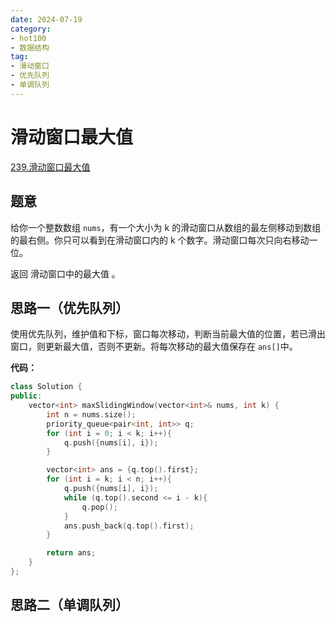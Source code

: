 ```yaml
---
date: 2024-07-19
category: 
- hot100
- 数据结构
tag: 
- 滑动窗口
- 优先队列
- 单调队列
---
```


# 滑动窗口最大值

<!-- more -->

[239.滑动窗口最大值](https://leetcode.cn/problems/sliding-window-maximum/description/?envType=study-plan-v2&envId=top-100-liked)

## 题意

给你一个整数数组 `nums`，有一个大小为 k 的滑动窗口从数组的最左侧移动到数组的最右侧。你只可以看到在滑动窗口内的 k 个数字。滑动窗口每次只向右移动一位。

返回 滑动窗口中的最大值 。

## 思路一（优先队列） 

使用优先队列，维护值和下标，窗口每次移动，判断当前最大值的位置，若已滑出窗口，则更新最大值，否则不更新。将每次移动的最大值保存在 `ans[]`中。

**代码：**

```cpp
class Solution {
public:
    vector<int> maxSlidingWindow(vector<int>& nums, int k) {
        int n = nums.size();
        priority_queue<pair<int, int>> q;
        for (int i = 0; i < k; i++){
            q.push({nums[i], i});
        }

        vector<int> ans = {q.top().first};
        for (int i = k; i < n; i++){
            q.push({nums[i], i});
            while (q.top().second <= i - k){
                q.pop();
            }
            ans.push_back(q.top().first);
        }

        return ans;
    }
};
```

## 思路二（单调队列）

